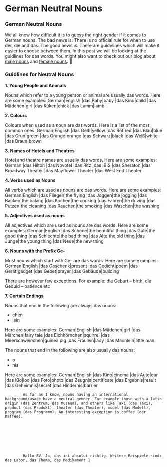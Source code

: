# German Neutral Nouns

[](http://www.jabbalab.com/blog/wp-content/uploads/2012/02/German-Neutral-Nouns.jpg)

### German Neutral Nouns

We all know how difficult it is to guess the right  gender if it comes to German nouns. The bad news is: There is no official rule for when to use der, die and das. The good news is: There are guidelines which will make it easier to choose between them. In this post we will be looking at the guidlines for das words. You might also want to check out our blog about [male nouns](../6096/german-masculine-nouns.html) and [female nouns](../6098/german-feminine-nouns.html). 🙂

### Guidlines for Neutral Nouns

**1. Young People and Animals**

Nouns which refer to a young person or animal are usually das words. Here are some examples:
German|English
|das Baby|baby
|das Kind|child
|das Mädchen|girl
|das Küken|chick
|das Lamm|lamb

**2. Colours**

Colours when used as a noun are das words. Here is a list of the most common ones:
German|English
|das Gelb|yellow
|das Rot|red
|das Blau|blue
|das Grün|green
|das Orange|orange
|das Schwarz|black
|das Weiß|white
|das Braun|brown

**3. Names of Hotels and Theatres**

Hotel and theatre names are usually das words. Here are some examples:
German
|das Hilton
|das Novotel
|das Ritz
|das IBIS
|das Sheraton
|das Broadway Theater
|das Mayflower Theater
|das West End Theater

**4. Verbs used as Nouns**

All verbs which are used as nouns are das words. Here are some examples:
German|English
|das Fliegen|the flying
|das Joggen|the jogging
|das Backen|the baking
|das Kochen|the cooking
|das Fahren|the driving
|das Putzen|the cleaning
|das Rauchen|the smoking
|das Waschen|the washing

**5. Adjectives used as nouns**

All adjectives which are used as nouns are das words. Here are some examples:
German|English
|das Schöne|the beautiful thing
|das Gute|the good thing
|das Schlechte|the bad thing
|das Alte|the old thing
|das Junge|the young thing
|das Neue|the new thing

**6. Nouns with the Prefix Ge-**

Most nouns which start with Ge- are das words. Here are some examples:
German|English
|das Geschenk|present
|das Gedicht|poem
|das Gerät|gadget
|das Gebet|prayer
|das Gebäude|building

There are however few exceptions. For example: die Geburt – birth, die Geduld – patience etc

**7. Certain Endings**

Nouns that end in the following are always das nouns:

-  chen
-  lein

Here are some examples:
German|English
|das Mädchen|girl
|das Märchen|fairy tale
|das Eichhörnchen|squirrel
|das Meerschweinchen|guinea pig
|das Fräulein|lady
|das Männlein|little man

The nouns that end in the following are also usually das nouns:

-  o
-  nis

Here are some examples:
German|English
|das Kino|cinema
|das Auto|car
|das Klo|loo
|das Foto|photo
|das Zeugnis|certificate
|das Ergebnis|result
|das Geheimnis|secret
|das Hindernis|barrier

                    


        
        
            As far as I know, nouns having an international background/usage have a neutral gender. For example those with a latin origin (das Zentrum, das Museum), and others like Taxi (das Taxi), product (das Produkt), theater (das Theater), model (das Modell), program (das Programm). An interesting exception is coffee (der Kaffee).

        

    


        
        
            Hallo BV. Ja, das ist absolut richtig. Weitere Beispiele sind: das Labor, das Thema, das Medikament 🙂

        

    

